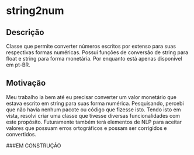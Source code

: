 # string2num

## Descrição
Classe que permite converter números escritos por extenso para suas respectivas formas numéricas. Possui funções de conversão de string para float e string para forma monetária. Por enquanto está apenas disponível em pt-BR.

## Motivação
Meu trabalho ia bem até eu precisar converter um valor monetário que estava escrito em string para suas forma numérica. Pesquisando, percebi que não havia nenhum pacote ou código que fizesse isto. Tendo isto em vista, resolvi criar uma classe que tivesse diversas funcionalidades com este propósito. Futuramente também terá elementos de NLP para aceitar valores que possuam erros ortográficos e possam ser corrigidos e convertidos.

###EM CONSTRUÇÃO
